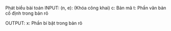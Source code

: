 <!-- Nghĩa bổ sung -->
<!-- Nghĩa bổ sung -->
<!-- Nghĩa bổ sung -->
<!-- Nghĩa bổ sung -->
<!-- Nghĩa bổ sung -->
<!-- Nghĩa bổ sung -->
<!-- Nghĩa bổ sung -->
<!-- Nghĩa bổ sung -->
<!-- Nghĩa bổ sung -->
<!-- Nghĩa bổ sung -->
<!-- Nghĩa bổ sung -->
<!-- Nghĩa bổ sung -->
<!-- Nghĩa bổ sung -->
<!-- Nghĩa bổ sung -->
<!-- Nghĩa bổ sung -->
<!-- Nghĩa bổ sung -->
<!-- Nghĩa bổ sung -->
<!-- Nghĩa bổ sung -->

<!-- - Phát biểu bài toán - nêu rõ input và output -->

Phát biểu bài toán
INPUT:
(n, e): (Khóa công khai)
c: Bản mã
t: Phần văn bản cố định trong bản rõ

OUTPUT:
x: Phần bí bật trong bản rõ

<!-- - Số mũ mã hóa cần giới hạn trong khoảng nào là nhỏ -->
<!-- - Định nghĩa thời gian đa thức là như thế nào -->
